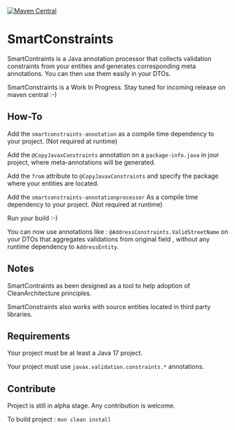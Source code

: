 [![Maven Central](https://img.shields.io/maven-central/v/eu.aronnax.smartconstraints/smartconstraints-annotation.svg?label=Maven%20Central)](https://search.maven.org/search?q=g:%22eu.aronnax.smartconstraints%22%20AND%20a:%22smartconstraints-annotation%22)

# SmartConstraints

SmartContraints is a Java annotation 
processor that collects validation 
constraints from your entities and
 generates corresponding meta annotations. 
 You can then use them easily in your DTOs. 

SmartConstraints is a Work In Progress. 
Stay tuned for incoming release on maven central :-)

 ## How-To

Add the `smartconstraints-annotation` as 
a compile time dependency to your project.
(Not required at runtime) 

Add the `@CopyJavaxConstraints` annotation 
on a `package-info.java` in jour project, 
where meta-annotations will be generated. 

Add the `from` attribute to `@CopyJavaxConstraints` 
and specify the package where your entities
are located. 

Add the `smartconstraints-annotationprocessor`
As a compile time dependency to your project. 
(Not required at runtime) 

Run your build :-)

You can now use annotations like :
`@AddressConstraints.ValidStreetName` on your DTOs that
aggregates validations from original
 field , without any runtime 
dependency to `AddressEntity`. 

## Notes

SmartContraints as been designed as a
 tool to help adoption of 
CleanArchitecture principles.  

SmartConstraints also works with source
entities located in third party libraries. 

## Requirements

Your project must be at least a Java 17 project.

Your project must use `javax.validation.constraints.*` annotations.

## Contribute

Project is still in alpha stage. Any contribution is welcome.

To build project :
`mvn clean install`
